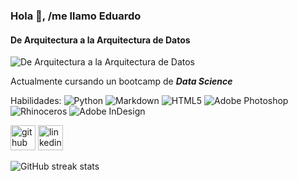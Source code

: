 ### Hola 👋, /me llamo **Eduardo**
#### De **Arquitectura** a la Arquitectura de **Datos**
![De **Arquitectura** a la Arquitectura de **Datos**]([https://i.ibb.co/Hf9c0wNW/17448793505281.jpg])

Actualmente cursando un bootcamp de ***Data Science***

Habilidades: ![Python](https://img.shields.io/badge/python-3670A0?style=for-the-badge&logo=python&logoColor=ffdd54)  ![Markdown](https://img.shields.io/badge/markdown-%23000000.svg?style=for-the-badge&logo=markdown&logoColor=white)  ![HTML5](https://img.shields.io/badge/html5-%23E34F26.svg?style=for-the-badge&logo=html5&logoColor=white)  ![Adobe Photoshop](https://img.shields.io/badge/adobe%20photoshop-%2331A8FF.svg?style=for-the-badge&logo=adobe%20photoshop&logoColor=white) ![Rhinoceros](https://img.shields.io/badge/Rhinoceros-801010?style=for-the-badge&logo=rhinoceros&logoColor=white) ![Adobe InDesign](https://img.shields.io/badge/Adobe%20InDesign-49021F?style=for-the-badge&logo=adobeindesign&logoColor=white)



[<img src='https://cdn.jsdelivr.net/npm/simple-icons@3.0.1/icons/github.svg' alt='github' height='40'>](https://github.com/eortas)  [<img src='https://cdn.jsdelivr.net/npm/simple-icons@3.0.1/icons/linkedin.svg' alt='linkedin' height='40'>](https://www.linkedin.com/in/eortas/)  

![GitHub streak stats](https://streak-stats.demolab.com/?user=eortas)  

